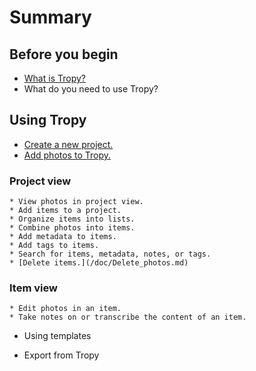 # Summary

## Before you begin
* [What is Tropy?](/beginning/README.md)
* What do you need to use Tropy?

## Using Tropy
* [Create a new project.](/using_tropy/create_project.md)
* [Add photos to Tropy.](/using_tropy/add_files.md)

### Project view
    * View photos in project view.
    * Add items to a project.
    * Organize items into lists.
    * Combine photos into items.
    * Add metadata to items.
    * Add tags to items.
    * Search for items, metadata, notes, or tags.
    * [Delete items.](/doc/Delete_photos.md)

### Item view
    * Edit photos in an item.
    * Take notes on or transcribe the content of an item.

* Using templates

* Export from Tropy



